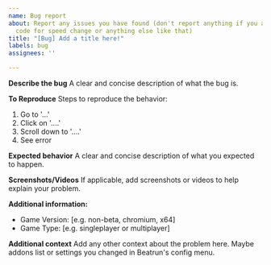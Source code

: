 ```yaml
---
name: Bug report
about: Report any issues you have found (don't report anything if you are using custom
  code for speed change or anything else like that)
title: "[Bug] Add a title here!"
labels: bug
assignees: ''

---
```


**Describe the bug**
A clear and concise description of what the bug is.

**To Reproduce**
Steps to reproduce the behavior:
1. Go to '...'
2. Click on '....'
3. Scroll down to '....'
4. See error

**Expected behavior**
A clear and concise description of what you expected to happen.

**Screenshots/Videos**
If applicable, add screenshots or videos to help explain your problem.

**Additional information:**
 - Game Version: [e.g. non-beta, chromium, x64]
- Game Type: [e.g. singleplayer or multiplayer]

**Additional context**
Add any other context about the problem here.
Maybe addons list or settings you changed in Beatrun's config menu.
